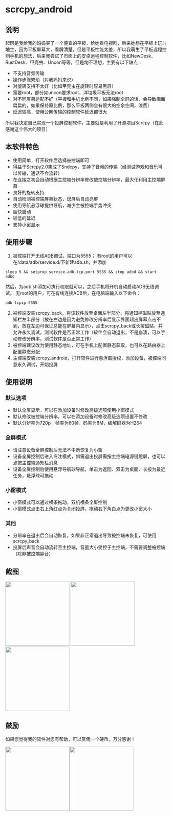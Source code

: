 # scrcpy_android

## 说明

起因是我给我的妈妈买了一个便宜的平板，给她看电视剧，后来她想在平板上玩斗地主，因为平板屏幕大，看牌清楚，但是平板性能太差，所以我萌生了平板远程控制手机的想法，后来我尝试了市面上的安卓远程控制软件，比如NewDesk、RustDesk、甲壳虫、Uncon等等，但是均不理想，主要有以下缺点：

- 不支持音频传输
- 操作步骤繁琐（对我妈妈来说）
- 对旋转支持不太好（比如甲壳虫在旋转时容易黑屏）
- 需要root，部分如uncon要求root，洋垃圾平板无法root
- 对不同屏幕适配不好（平板和手机比例不同，如果强制全屏的话，会导致画面扁扁的，如果保持原比例，那么平板两侧会有很大的空余空间，浪费）
- 延迟较高，使用公网传输的控制软件延迟都很大

所以我决定自己实现一个投屏控制软件，主要就是利用了开源项目Scrcpy（在此感谢这个伟大的项目）

## 本软件特色

- 使用简单，打开软件后选择被控端即可
- 得益于Scrcpy2.0集成了Sndcpy，支持了音频的传输（经测试游戏和音乐可以传输，通话不会流转）
- 在连接之初会自动根据主控端分辨率修改被控端分辨率，最大化利用主控端屏幕
- 良好的旋转支持
- 自动检测被控端屏幕状态，熄屏后自动亮屏
- 使用导航悬浮球提供导航，减少主被控端手势冲突
- 超快启动
- 较低的延迟
- 支持小窗显示

## 使用步骤

1. 被控端打开无线ADB调试，端口为5555；
有root的用户可以在/data/adb/service.d/下新建adb.sh，并添加
``` shell
sleep 5 && setprop service.adb.tcp.port 5555 && stop adbd && start adbd
```
然后，为adb.sh添加可执行权限就可以，之后手机将开机自动启动ADB无线调试。
无root的用户，可在有线连接ADB后，在电脑端输入以下命令：
``` shell
adb tcpip 5555
```
2. 被控端安装scrcpy_back，将该软件放至桌面左半部分，将通知栏磁贴放至通知栏左半部分（放在左边是因为避免修改分辨率后显示界面超出屏幕点击不到，放在左边可保证总能在屏幕内显示），点击scrcpy_back或长按磁贴，并允许永久调试，测试软件是否正常工作（软件会自动退出，不是崩溃，可以手动修改分辨率，测试软件是否正常工作）
3. 被控端建议改为使用静态地址，可在手机上配置静态获取，也可以在路由器上配置静态分配
4. 主控端安装scrcpy_android，打开软件进行悬浮窗授权，添加设备，被控端同意永久调试，开始投屏


## 使用说明

### 默认选项

- 默认全屏显示，可以在添加设备时修改高级选项使用小窗模式
- 默认修改被控端分辨率，可以在添加设备时修改高级选项设置不修改
- 默认分辨率为720p，帧率为60帧，码率为8M，编解码器为H264

### 全屏模式

- 请注意设备全屏控制后无法不中断恢复为小窗
- 设备全屏控制后进入专注模式，如需退出投屏需按主控端电源键熄屏，也可以点按主控端通知栏消息
- 设备全屏控制后使用悬浮导航球导航，单击为返回、双击为桌面、长按为最近任务，悬浮球可拖动

### 小窗模式

- 小窗模式可以通过横条拖动，双机横条全屏控制
- 小窗模式点击右上角红点为关闭投屏，拖动右下角白点为更改小窗大小

### 其他

- 分辨率在退出后会自动恢复，如果非正常退出导致被控端未恢复，可使用scrcpy_back
- 投屏后声音会自动流转至主控端，音量大小受控于主控端，不需要调整被控端（除非被控端静音）

## 截图

<img src="https://github.com/mingzhixian/scrcpy/blob/master/pic/软件界面.png" width="200px">
<img src="https://github.com/mingzhixian/scrcpy/blob/master/pic/添加设备.png" width="200px">
<img src="https://github.com/mingzhixian/scrcpy/blob/master/pic/小窗.png" width="200px">

## 鼓励
如果您觉得我的软件对您有帮助，可以赏俺一个硬币，万分感谢！

<img src="https://github.com/mingzhixian/scrcpy/blob/master/pic/微信.jpg" width="200px"><img src="https://github.com/mingzhixian/scrcpy/blob/master/pic/支付宝.jpg" width="200px">
